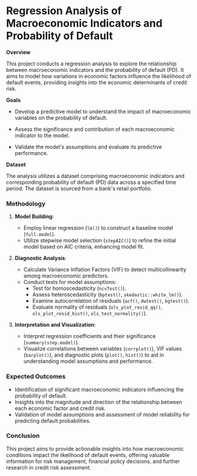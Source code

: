 # Regression Analysis of Macroeconomic Indicators and Probability of Default
**Overview**

This project conducts a regression analysis to explore the relationship between macroeconomic indicators and the probability of default (PD). It aims to model how variations in economic factors influence the likelihood of default events, providing insights into the economic determinants of credit risk.

**Goals**

 - Develop a predictive model to understand the impact of macroeconomic variables on the probability of default.

- Assess the significance and contribution of each macroeconomic indicator to the model.

- Validate the model's assumptions and evaluate its predictive performance.

**Dataset**

The analysis utilizes a dataset comprising macroeconomic indicators and corresponding probability of default (PD) data across a specified time period. The dataset is sourced from a bank's retail portfolio.

### Methodology

1.  **Model Building**:
    
    -   Employ linear regression (`lm()`) to construct a baseline model (`full.model`).
    -   Utilize stepwise model selection (`stepAIC()`) to refine the initial model based on AIC criteria, enhancing model fit.
2.  **Diagnostic Analysis**:
    
    -   Calculate Variance Inflation Factors (VIF) to detect multicollinearity among macroeconomic predictors.
    -   Conduct tests for model assumptions:
        -   Test for homoscedasticity (`ncvTest()`).
        -   Assess heteroscedasticity (`bptest()`, `skedastic::white_lm()`).
        -   Examine autocorrelation of residuals (`acf()`, `dwtest()`, `bgtest()`).
        -   Evaluate normality of residuals (`ols_plot_resid_qq()`, `ols_plot_resid_hist()`, `ols_test_normality()`).
3.  **Interpretation and Visualization**:
    
    -   Interpret regression coefficients and their significance (`summary(step.model)`).
    -   Visualize correlations between variables (`corrplot()`), VIF values (`barplot()`), and diagnostic plots (`plot()`, `hist()`) to aid in understanding model assumptions and performance.

### Expected Outcomes

-   Identification of significant macroeconomic indicators influencing the probability of default.
-   Insights into the magnitude and direction of the relationship between each economic factor and credit risk.
-   Validation of model assumptions and assessment of model reliability for predicting default probabilities.

### Conclusion

This project aims to provide actionable insights into how macroeconomic conditions impact the likelihood of default events, offering valuable information for risk management, financial policy decisions, and further research in credit risk assessment.
